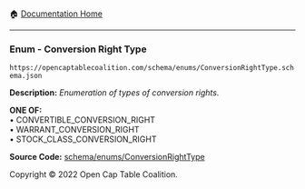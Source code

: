 :house: [Documentation Home](/docs/README.md)

---

### Enum - Conversion Right Type

`https://opencaptablecoalition.com/schema/enums/ConversionRightType.schema.json`

**Description:** _Enumeration of types of conversion rights._

**ONE OF:**</br>&bull; CONVERTIBLE_CONVERSION_RIGHT </br>&bull; WARRANT_CONVERSION_RIGHT </br>&bull; STOCK_CLASS_CONVERSION_RIGHT

**Source Code:** [schema/enums/ConversionRightType](../../../schema/enums/ConversionRightType.schema.json)

Copyright © 2022 Open Cap Table Coalition.
